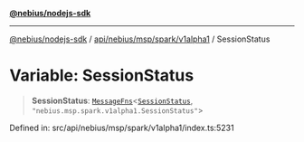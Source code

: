 [**@nebius/nodejs-sdk**](../../../../../../README.md)

***

[@nebius/nodejs-sdk](../../../../../../README.md) / [api/nebius/msp/spark/v1alpha1](../README.md) / SessionStatus

# Variable: SessionStatus

> **SessionStatus**: [`MessageFns`](../../../../../../runtime/protos/core/interfaces/MessageFns.md)\<[`SessionStatus`](../interfaces/SessionStatus.md), `"nebius.msp.spark.v1alpha1.SessionStatus"`\>

Defined in: src/api/nebius/msp/spark/v1alpha1/index.ts:5231
